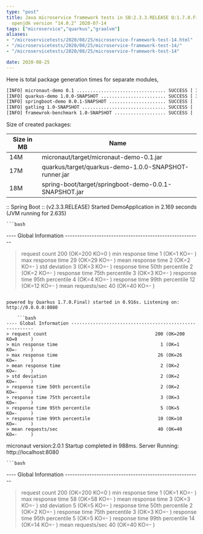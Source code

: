 ```yaml
---
type: "post"
title: Java microservice framework tests in SB:2.3.3.RELEASE Q:1.7.0.Final M:2.0.1
  openjdk version "14.0.2" 2020-07-14
tags: ["microservice","quarkus","graalvm"]
aliases:
- "/microservicetests/2020/08/25/microservice-framework-test-14.html"
- "/microservicetests/2020/08/25/microservice-framework-test-14/"
- "/microservicetests/2020/08/25/microservice-framework-test-14"

date: 2020-08-25
---
```

 
Here is total package generation times for separate modules,
```bash
[INFO] micronaut-demo 0.1 ................................. SUCCESS [ 32.058 s]
[INFO] quarkus-demo 1.0.0-SNAPSHOT ........................ SUCCESS [ 37.747 s]
[INFO] springboot-demo 0.0.1-SNAPSHOT ..................... SUCCESS [  8.971 s]
[INFO] gatling 1.0-SNAPSHOT ............................... SUCCESS [  0.050 s]
[INFO] framewrok-benchmark 1.0-SNAPSHOT ................... SUCCESS [  0.001 s]
```
Size of created packages:

| Size in MB |  Name |
|------------|-------|
| 14M | micronaut/target/micronaut-demo-0.1.jar |
| 17M | quarkus/target/quarkus-demo-1.0.0-SNAPSHOT-runner.jar |
| 18M | spring-boot/target/springboot-demo-0.0.1-SNAPSHOT.jar |


:: Spring Boot :: (v2.3.3.RELEASE) Started DemoApplication in 2.169 seconds (JVM running for 2.635)

    ```bash
---- Global Information --------------------------------------------------------
> request count                                        200 (OK=200    KO=0     )
> min response time                                      1 (OK=1      KO=-     )
> max response time                                     29 (OK=29     KO=-     )
> mean response time                                     2 (OK=2      KO=-     )
> std deviation                                          3 (OK=3      KO=-     )
> response time 50th percentile                          2 (OK=2      KO=-     )
> response time 75th percentile                          3 (OK=3      KO=-     )
> response time 95th percentile                          4 (OK=4      KO=-     )
> response time 99th percentile                         12 (OK=12     KO=-     )
> mean requests/sec                                     40 (OK=40     KO=-     )
```

powered by Quarkus 1.7.0.Final) started in 0.916s. Listening on: http://0.0.0.0:8080

    ```bash
---- Global Information --------------------------------------------------------
> request count                                        200 (OK=200    KO=0     )
> min response time                                      1 (OK=1      KO=-     )
> max response time                                     26 (OK=26     KO=-     )
> mean response time                                     2 (OK=2      KO=-     )
> std deviation                                          2 (OK=2      KO=-     )
> response time 50th percentile                          2 (OK=2      KO=-     )
> response time 75th percentile                          3 (OK=3      KO=-     )
> response time 95th percentile                          5 (OK=5      KO=-     )
> response time 99th percentile                         10 (OK=10     KO=-     )
> mean requests/sec                                     40 (OK=40     KO=-     )
```

micronaut version:2.0.1 Startup completed in 988ms. Server Running: http://localhost:8080

    ```bash
---- Global Information --------------------------------------------------------
> request count                                        200 (OK=200    KO=0     )
> min response time                                      1 (OK=1      KO=-     )
> max response time                                     58 (OK=58     KO=-     )
> mean response time                                     3 (OK=3      KO=-     )
> std deviation                                          5 (OK=5      KO=-     )
> response time 50th percentile                          2 (OK=2      KO=-     )
> response time 75th percentile                          3 (OK=3      KO=-     )
> response time 95th percentile                          5 (OK=5      KO=-     )
> response time 99th percentile                         14 (OK=14     KO=-     )
> mean requests/sec                                     40 (OK=40     KO=-     )
```
